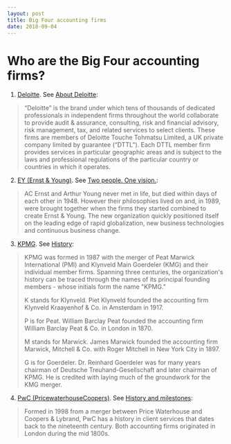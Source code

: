 ```yaml
---
layout: post
title: Big Four accounting firms
date: 2018-09-04
---
```


# Who are the Big Four accounting firms?

1. [Deloitte](https://www2.deloitte.com/us/en.html). See [About Deloitte](https://www2.deloitte.com/us/en/pages/about-deloitte/articles/about-deloitte.html):

> “Deloitte” is the brand under which tens of thousands of dedicated professionals in independent firms throughout the world collaborate to provide audit & assurance, consulting, risk and financial advisory, risk management, tax, and related services to select clients. These firms are members of Deloitte Touche Tohmatsu Limited, a UK private company limited by guarantee (“DTTL”). Each DTTL member firm provides services in particular geographic areas and is subject to the laws and professional regulations of the particular country or countries in which it operates.

2. [EY (Ernst & Young)](https://www.ey.com/en_gl). See [Two people. One vision.](https://www.ey.com/us/en/about-us/our-people-and-culture/our-history):

> AC Ernst and Arthur Young never met in life, but died within days of each other in 1948. However their philosophies lived on and, in 1989, were brought together when the firms they started combined to create Ernst & Young. The new organization quickly positioned itself on the leading edge of rapid globalization, new business technologies and continuous business change.

3. [KPMG](https://home.kpmg.com/us/en/home.html). See [History](https://home.kpmg.com/in/en/home/about/overview/history.html):

> KPMG was formed in 1987 with the merger of Peat Marwick International (PMI) and Klynveld Main Goerdeler (KMG) and their individual member firms. Spanning three centuries, the organization's history can be traced through the names of its principal founding members - whose initials form the name "KPMG."
>
> K stands for Klynveld. Piet Klynveld founded the accounting firm Klynveld Kraayenhof & Co. in Amsterdam in 1917.
>
> P is for Peat. William Barclay Peat founded the accounting firm William Barclay Peat & Co. in London in 1870.
>
> M stands for Marwick. James Marwick founded the accounting firm Marwick, Mitchell & Co. with Roger Mitchell in New York City in 1897.
>
> G is for Goerdeler. Dr. Reinhard Goerdeler was for many years chairman of Deutsche Treuhand-Gesellschaft and later chairman of KPMG. He is credited with laying much of the groundwork for the KMG merger.

4. [PwC (PricewaterhouseCoopers)](https://www.pwc.com/us/en.html). See [History and milestones](https://www.pwc.com/us/en/about-us/pwc-corporate-history.html):

> Formed in 1998 from a merger between Price Waterhouse and Coopers & Lybrand, PwC has a history in client services that dates back to the nineteenth century. Both accounting firms originated in London during the mid 1800s.
